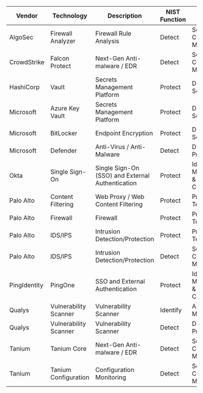 | Vendor       | Technology            | Description                                      | NIST Function | NIST Category                        |
|--------------|-----------------------|--------------------------------------------------|---------------|--------------------------------------|
| AlgoSec      | Firewall Analyzer     | Firewall Rule Analysis                           | Detect        | Security Continuous Monitoring       |
| CrowdStrike  | Falcon Protect        | Next-Gen Anti-malware / EDR                      | Detect        | Security Continuous Monitoring       |
| HashiCorp    | Vault                 | Secrets Management Platform                      | Protect       | Data Security                        |
| Microsoft    | Azure Key Vault       | Secrets Management Platform                      | Protect       | Data Security                        |
| Microsoft    | BitLocker             | Endpoint Encryption                              | Protect       | Data Security                        |
| Microsoft    | Defender              | Anti-Virus / Anti-Malware                        | Detect        | Detection Processes                  |
| Okta         | Single Sign-On        | Single Sign-On (SSO) and External Authentication | Protect       | Identity Management & Access Control |
| Palo Alto    | Content Filtering     | Web Proxy / Web Content Filtering                | Protect       | Protective Technology                |
| Palo Alto    | Firewall              | Firewall                                         | Protect       | Protective Technology                |
| Palo Alto    | IDS/IPS               | Intrusion Detection/Protection                   | Protect       | Protective Technology                |
| Palo Alto    | IDS/IPS               | Intrusion Detection/Protection                   | Detect        | Security Continuous Monitoring       |
| PingIdentity | PingOne               | SSO and External Authentication                  | Protect       | Identity Management & Access Control |
| Qualys       | Vulnerability Scanner | Vulnerability Scanner                            | Identify      | Asset Management                     |
| Qualys       | Vulnerability Scanner | Vulnerability Scanner                            | Detect        | Detection Processes                  |
| Tanium       | Tanium Core           | Next-Gen Anti-malware / EDR                      | Detect        | Security Continuous Monitoring       |
| Tanium       | Tanium Configuration  | Configuration Monitoring                         | Detect        | Security Continuous Monitoring       |